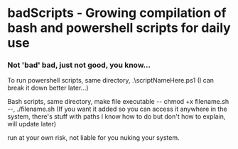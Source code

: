 # badScripts - Growing compilation of bash and powershell scripts for daily use

### Not 'bad' bad, just not good, you know... 

To run powershell scripts, same directory, .\scriptNameHere.ps1 (I can break it down better later...)

Bash scripts, same directory, make file executable -- chmod +x filename.sh --, ./filename.sh (If you want it added so you can access it anywhere in the system, there's stuff with paths I know how to do but don't how to explain, will update later)

run at your own risk, not liable for you nuking your system.
